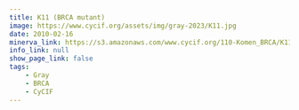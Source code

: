 ```yaml
---
title: K11 (BRCA mutant)
image: https://www.cycif.org/assets/img/gray-2023/K11.jpg
date: 2010-02-16
minerva_link: https://s3.amazonaws.com/www.cycif.org/110-Komen_BRCA/K11/index.html
info_link: null
show_page_link: false
tags:
    - Gray
    - BRCA
    - CyCIF
---
```


